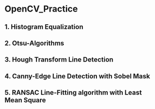 # OpenCV_Practice

## 1. Histogram Equalization

## 2. Otsu-Algorithms

## 3. Hough Transform Line Detection

## 4. Canny-Edge Line Detection with Sobel Mask

## 5. RANSAC Line-Fitting algorithm with Least Mean Square
